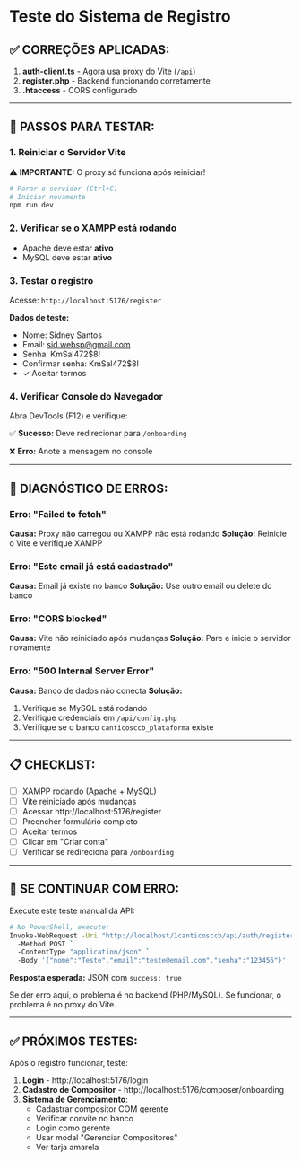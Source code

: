 # Teste do Sistema de Registro

## ✅ CORREÇÕES APLICADAS:

1. **auth-client.ts** - Agora usa proxy do Vite (`/api`)
2. **register.php** - Backend funcionando corretamente
3. **.htaccess** - CORS configurado

---

## 🔧 PASSOS PARA TESTAR:

### 1. **Reiniciar o Servidor Vite**

⚠️ **IMPORTANTE:** O proxy só funciona após reiniciar!

```bash
# Parar o servidor (Ctrl+C)
# Iniciar novamente
npm run dev
```

### 2. **Verificar se o XAMPP está rodando**

- Apache deve estar **ativo**
- MySQL deve estar **ativo**

### 3. **Testar o registro**

Acesse: `http://localhost:5176/register`

**Dados de teste:**
- Nome: Sidney Santos
- Email: sid.websp@gmail.com  
- Senha: KmSal472$8!
- Confirmar senha: KmSal472$8!
- ✓ Aceitar termos

### 4. **Verificar Console do Navegador**

Abra DevTools (F12) e verifique:

✅ **Sucesso:** Deve redirecionar para `/onboarding`

❌ **Erro:** Anote a mensagem no console

---

## 🐛 DIAGNÓSTICO DE ERROS:

### Erro: "Failed to fetch"
**Causa:** Proxy não carregou ou XAMPP não está rodando
**Solução:** Reinicie o Vite e verifique XAMPP

### Erro: "Este email já está cadastrado"
**Causa:** Email já existe no banco
**Solução:** Use outro email ou delete do banco

### Erro: "CORS blocked"
**Causa:** Vite não reiniciado após mudanças
**Solução:** Pare e inicie o servidor novamente

### Erro: "500 Internal Server Error"
**Causa:** Banco de dados não conecta
**Solução:** 
1. Verifique se MySQL está rodando
2. Verifique credenciais em `/api/config.php`
3. Verifique se o banco `canticosccb_plataforma` existe

---

## 📋 CHECKLIST:

- [ ] XAMPP rodando (Apache + MySQL)
- [ ] Vite reiniciado após mudanças
- [ ] Acessar http://localhost:5176/register
- [ ] Preencher formulário completo
- [ ] Aceitar termos
- [ ] Clicar em "Criar conta"
- [ ] Verificar se redireciona para `/onboarding`

---

## 🎯 SE CONTINUAR COM ERRO:

Execute este teste manual da API:

```bash
# No PowerShell, execute:
Invoke-WebRequest -Uri "http://localhost/1canticosccb/api/auth/register.php" `
  -Method POST `
  -ContentType "application/json" `
  -Body '{"nome":"Teste","email":"teste@email.com","senha":"123456"}'
```

**Resposta esperada:** JSON com `success: true`

Se der erro aqui, o problema é no backend (PHP/MySQL).
Se funcionar, o problema é no proxy do Vite.

---

## ✅ PRÓXIMOS TESTES:

Após o registro funcionar, teste:

1. **Login** - http://localhost:5176/login
2. **Cadastro de Compositor** - http://localhost:5176/composer/onboarding
3. **Sistema de Gerenciamento**:
   - Cadastrar compositor COM gerente
   - Verificar convite no banco
   - Login como gerente
   - Usar modal "Gerenciar Compositores"
   - Ver tarja amarela
